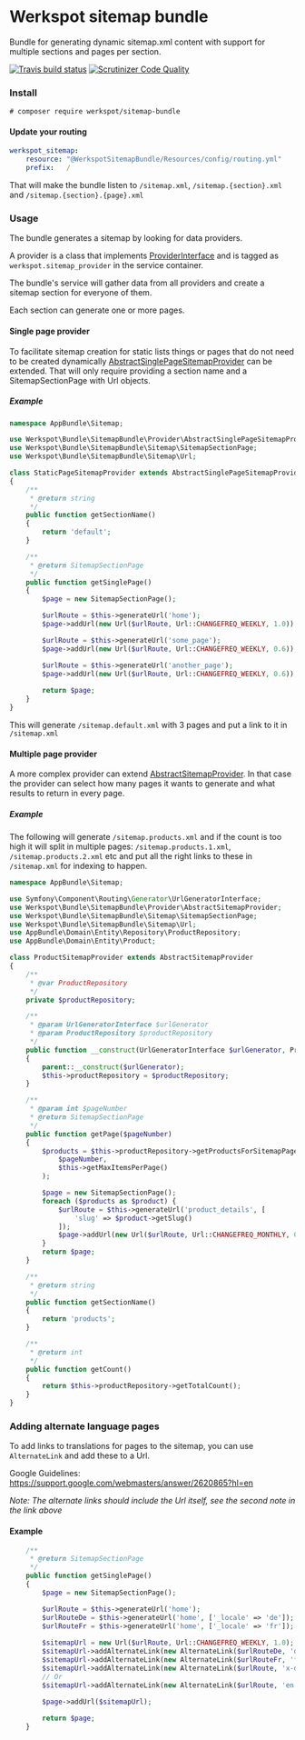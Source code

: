 # Werkspot sitemap bundle
Bundle for generating dynamic sitemap.xml content with support for multiple sections and pages per section.

[![Travis build status](https://travis-ci.org/Werkspot/sitemap-bundle.svg?branch=master)](https://travis-ci.org/Werkspot/sitemap-bundle)
[![Scrutinizer Code Quality](https://scrutinizer-ci.com/g/Werkspot/sitemap-bundle/badges/quality-score.png?b=master)](https://scrutinizer-ci.com/g/Werkspot/sitemap-bundle/?branch=master)

### Install

`# composer require werkspot/sitemap-bundle`

#### Update your routing

```yaml
werkspot_sitemap:
    resource: "@WerkspotSitemapBundle/Resources/config/routing.yml"
    prefix:   /
```
That will make the bundle listen to `/sitemap.xml`, `/sitemap.{section}.xml` and `/sitemap.{section}.{page}.xml`

### Usage

The bundle generates a sitemap by looking for data providers.

A provider is a class that implements [ProviderInterface](Provider/ProviderInterface.php) and is tagged as `werkspot.sitemap_provider` in the service container.

The bundle's service will gather data from all providers and create a sitemap section for everyone of them.

Each section can generate one or more pages.

#### Single page provider

To facilitate sitemap creation for static lists things or pages that do not need to be created dynamically [AbstractSinglePageSitemapProvider](Provider/AbstractSinglePageSitemapProvider.php) can be extended. That will only require providing a section name and a SitemapSectionPage with Url objects.

##### Example

```php
namespace AppBundle\Sitemap;

use Werkspot\Bundle\SitemapBundle\Provider\AbstractSinglePageSitemapProvider;
use Werkspot\Bundle\SitemapBundle\Sitemap\SitemapSectionPage;
use Werkspot\Bundle\SitemapBundle\Sitemap\Url;

class StaticPageSitemapProvider extends AbstractSinglePageSitemapProvider
{
    /**
     * @return string
     */
    public function getSectionName()
    {
        return 'default';
    }

    /**
     * @return SitemapSectionPage
     */
    public function getSinglePage()
    {
        $page = new SitemapSectionPage();

        $urlRoute = $this->generateUrl('home');
        $page->addUrl(new Url($urlRoute, Url::CHANGEFREQ_WEEKLY, 1.0));

        $urlRoute = $this->generateUrl('some_page');
        $page->addUrl(new Url($urlRoute, Url::CHANGEFREQ_WEEKLY, 0.6));

        $urlRoute = $this->generateUrl('another_page');
        $page->addUrl(new Url($urlRoute, Url::CHANGEFREQ_WEEKLY, 0.6));
    
        return $page;
    }
}
```

This will generate `/sitemap.default.xml` with 3 pages and put a link to it in `/sitemap.xml`

#### Multiple page provider

A more complex provider can extend [AbstractSitemapProvider](Provider/AbstractSitemapProvider.php).
In that case the provider can select how many pages it wants to generate and what results to return in every page.

##### Example

The following will generate `/sitemap.products.xml` and if the count is too high it will split in multiple pages: `/sitemap.products.1.xml`, `/sitemap.products.2.xml` etc and put all the right links to these in `/sitemap.xml` for indexing to happen.

```php
namespace AppBundle\Sitemap;

use Symfony\Component\Routing\Generator\UrlGeneratorInterface;
use Werkspot\Bundle\SitemapBundle\Provider\AbstractSitemapProvider;
use Werkspot\Bundle\SitemapBundle\Sitemap\SitemapSectionPage;
use Werkspot\Bundle\SitemapBundle\Sitemap\Url;
use AppBundle\Domain\Entity\Repository\ProductRepository;
use AppBundle\Domain\Entity\Product;

class ProductSitemapProvider extends AbstractSitemapProvider
{
    /**
     * @var ProductRepository
     */
    private $productRepository;

    /**
     * @param UrlGeneratorInterface $urlGenerator
     * @param ProductRepository $productRepository
     */
    public function __construct(UrlGeneratorInterface $urlGenerator, ProductRepository $productRepository)
    {
        parent::__construct($urlGenerator);
        $this->productRepository = $productRepository;
    }

    /**
     * @param int $pageNumber
     * @return SitemapSectionPage
     */
    public function getPage($pageNumber)
    {
        $products = $this->productRepository->getProductsForSitemapPage(
            $pageNumber,
            $this->getMaxItemsPerPage()
        );

        $page = new SitemapSectionPage();
        foreach ($products as $product) {
            $urlRoute = $this->generateUrl('product_details', [
                'slug' => $product->getSlug()
            ]);
            $page->addUrl(new Url($urlRoute, Url::CHANGEFREQ_MONTHLY, 0.6));
        }
        return $page;
    }

    /**
     * @return string
     */
    public function getSectionName()
    {
        return 'products';
    }

    /**
     * @return int
     */
    public function getCount()
    {
        return $this->productRepository->getTotalCount();
    }
}
```

### Adding alternate language pages

To add links to translations for pages to the sitemap, you can use `AlternateLink` and add these to a Url.

Google Guidelines: https://support.google.com/webmasters/answer/2620865?hl=en

*Note: The alternate links should include the Url itself, see the second note in the link above*

#### Example

```php
    /**
     * @return SitemapSectionPage
     */
    public function getSinglePage()
    {
        $page = new SitemapSectionPage();

        $urlRoute = $this->generateUrl('home');
        $urlRouteDe = $this->generateUrl('home', ['_locale' => 'de']);
        $urlRouteFr = $this->generateUrl('home', ['_locale' => 'fr']);
        
        $sitemapUrl = new Url($urlRoute, Url::CHANGEFREQ_WEEKLY, 1.0);
        $sitemapUrl->addAlternateLink(new AlternateLink($urlRouteDe, 'de'));
        $sitemapUrl->addAlternateLink(new AlternateLink($urlRouteFr, 'fr'));
        $sitemapUrl->addAlternateLink(new AlternateLink($urlRoute, 'x-default')); // Country select page
        // Or
        $sitemapUrl->addAlternateLink(new AlternateLink($urlRoute, 'en')); 
        
        $page->addUrl($sitemapUrl);

        return $page;
    }
```
